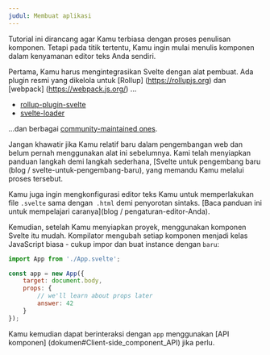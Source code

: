 ```yaml
---
judul: Membuat aplikasi
---
```


Tutorial ini dirancang agar Kamu terbiasa dengan proses penulisan komponen. Tetapi pada titik tertentu, Kamu ingin mulai menulis komponen dalam kenyamanan editor teks Anda sendiri.

Pertama, Kamu harus mengintegrasikan Svelte dengan alat pembuat. Ada plugin resmi yang dikelola untuk [Rollup] (https://rollupjs.org) dan [webpack] (https://webpack.js.org/) ...

* [rollup-plugin-svelte](https://github.com/sveltejs/rollup-plugin-svelte)
* [svelte-loader](https://github.com/sveltejs/svelte-loader)

...dan berbagai [community-maintained ones](https://github.com/sveltejs/integrations#bundler-plugins).

Jangan khawatir jika Kamu relatif baru dalam pengembangan web dan belum pernah menggunakan alat ini sebelumnya. Kami telah menyiapkan panduan langkah demi langkah sederhana, [Svelte untuk pengembang baru (blog / svelte-untuk-pengembang-baru), yang memandu Kamu melalui proses tersebut.

Kamu juga ingin mengkonfigurasi editor teks Kamu untuk memperlakukan file `.svelte` sama dengan` .html` demi penyorotan sintaks. [Baca panduan ini untuk mempelajari caranya](blog / pengaturan-editor-Anda).

Kemudian, setelah Kamu menyiapkan proyek, menggunakan komponen Svelte itu mudah. Kompilator mengubah setiap komponen menjadi kelas JavaScript biasa - cukup impor dan buat instance dengan `baru`:

```js
import App from './App.svelte';

const app = new App({
	target: document.body,
	props: {
		// we'll learn about props later
		answer: 42
	}
});
```

Kamu kemudian dapat berinteraksi dengan `app` menggunakan [API komponen] (dokumen#Client-side_component_API) jika perlu.
